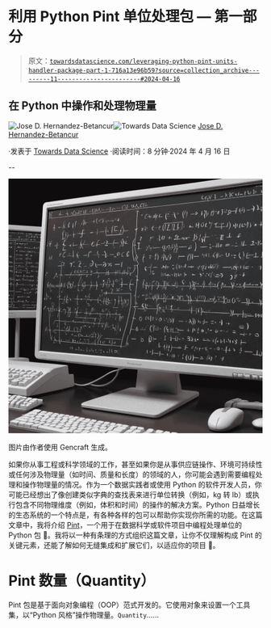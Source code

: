 # 利用 Python Pint 单位处理包 — 第一部分

> 原文：[`towardsdatascience.com/leveraging-python-pint-units-handler-package-part-1-716a13e96b59?source=collection_archive---------11-----------------------#2024-04-16`](https://towardsdatascience.com/leveraging-python-pint-units-handler-package-part-1-716a13e96b59?source=collection_archive---------11-----------------------#2024-04-16)

## 在 Python 中操作和处理物理量

[](https://medium.com/@jodhernandezbemj?source=post_page---byline--716a13e96b59--------------------------------)![Jose D. Hernandez-Betancur](https://medium.com/@jodhernandezbemj?source=post_page---byline--716a13e96b59--------------------------------)[](https://towardsdatascience.com/?source=post_page---byline--716a13e96b59--------------------------------)![Towards Data Science](https://towardsdatascience.com/?source=post_page---byline--716a13e96b59--------------------------------) [Jose D. Hernandez-Betancur](https://medium.com/@jodhernandezbemj?source=post_page---byline--716a13e96b59--------------------------------)

·发表于 [Towards Data Science](https://towardsdatascience.com/?source=post_page---byline--716a13e96b59--------------------------------) ·阅读时间：8 分钟·2024 年 4 月 16 日

--

![](img/2dd3881c7290d53918a0c30a6f497785.png)

图片由作者使用 Gencraft 生成。

如果你从事工程或科学领域的工作，甚至如果你是从事供应链操作、环境可持续性或任何涉及物理量（如时间、质量和长度）的领域的人，你可能会遇到需要编程处理和操作物理量的情况。作为一个数据实践者或使用 Python 的软件开发人员，你可能已经想出了像创建类似字典的查找表来进行单位转换（例如，kg 转 lb）或执行包含不同物理维度（例如，体积和时间）的操作的解决方案。Python 日益增长的生态系统的一个特点是，有各种各样的包可以帮助你实现你所需的功能。在这篇文章中，我将介绍 [Pint](https://pint.readthedocs.io/en/stable/)，一个用于在数据科学或软件项目中编程处理单位的 Python 包 🍻。我将以一种有条理的方式组织这篇文章，让你不仅理解构成 Pint 的关键元素，还能了解如何无缝集成和扩展它们，以适应你的项目 🧩。

# Pint 数量（Quantity）

Pint 包是基于面向对象编程（OOP）范式开发的。它使用对象来设置一个工具集，以“Python 风格”操作物理量。`Quantity`……
